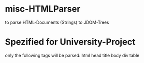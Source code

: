 misc-HTMLParser
===============
to parse HTML-Documents (Strings) to JDOM-Trees

Spezified for University-Project
================================
only the following tags will be parsed:
html
head
title
body
div
table
